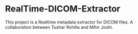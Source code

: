 # RealTime-DICOM-Extractor
This project is a Realtime metadata extractor for DICOM files. 
A collaboration between Tushar Rohilla and Mihir Joshi.
